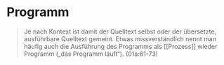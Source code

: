# Programm
>Je nach Kontext ist damit der Quelltext selbst oder der übersetzte, ausführbare Quelltext gemeint. Etwas missverständlich nennt man häufig auch die Ausführung des Programms als [[Prozess]] wieder Programm („das Programm läuft“). (01a:61-73)